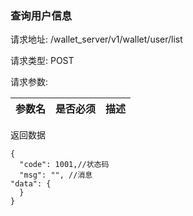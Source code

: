 ###  查询用户信息

请求地址: /wallet_server/v1/wallet/user/list

请求类型: POST

请求参数:

| 参数名 | 是否必须 | 描述 |
|:-- |:-- |:--   |


返回数据
```
{
  "code": 1001,//状态码
  "msg": "", //消息
"data": {
  }
}
```

